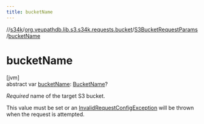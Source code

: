 ```yaml
---
title: bucketName
---
```

//[s34k](../../../index.html)/[org.veupathdb.lib.s3.s34k.requests.bucket](../index.html)/[S3BucketRequestParams](index.html)/[bucketName](bucket-name.html)



# bucketName



[jvm]\
abstract var [bucketName](bucket-name.html): [BucketName](../../org.veupathdb.lib.s3.s34k.fields/-bucket-name/index.html)?



*Required* name of the target S3 bucket.



This value must be set or an [InvalidRequestConfigException](../../org.veupathdb.lib.s3.s34k.errors/-invalid-request-config-exception/index.html) will be thrown when the request is attempted.




